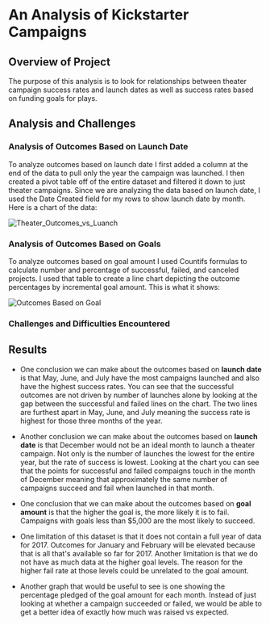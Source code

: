 # An Analysis of Kickstarter Campaigns

## Overview of Project

The purpose of this analysis is to look for relationships between theater campaign success rates and launch dates as well as success rates based on funding goals for plays.  

## Analysis and Challenges

### Analysis of Outcomes Based on Launch Date
To analyze outcomes based on launch date I first added a column at the end of the data to pull only the year the campaign was launched.  I then created a pivot table off of the entire dataset and filtered it down to just theater campaigns.  Since we are analyzing the data based on launch date, I used the Date Created field for my rows to show launch date by month.  Here is a chart of the data:

![Theater_Outcomes_vs_Luanch](https://user-images.githubusercontent.com/108200597/177053044-27a8fa2e-afca-4572-9195-b8b6123f49be.png)


### Analysis of Outcomes Based on Goals
To analyze outcomes based on goal amount I used Countifs formulas to calculate number and percentage of successful, failed, and canceled projects.  I used that table to create a line chart depicting the outcome percentages by incremental goal amount.  This is what it shows:

![Outcomes Based on Goal](https://user-images.githubusercontent.com/108200597/177053103-3f364a9f-15ac-4911-8da0-3425c14da4ab.png)


### Challenges and Difficulties Encountered

## Results

-  One conclusion we can make about the outcomes based on **launch date** is that May, June, and July have the most campaigns launched and also have the highest success rates.  You can see that the successful outcomes are not driven by number of launches alone by looking at the gap between the successful and failed lines on the chart.  The two lines are furthest apart in May, June, and July meaning the success rate is highest for those three months of the year.  
- Another conclusion we can make about the outcomes based on **launch date** is that December would not be an ideal month to launch a theater campaign.  Not only is the number of launches the lowest for the entire year, but the rate of success is lowest.  Looking at the chart you can see that the points for successful and failed compaigns touch in the month of December meaning that approximately the same number of campaigns succeed and fail when launched in that month.

- One conclusion that we can make about the outcomes based on **goal amount** is that the higher the goal is, the more likely it is to fail.  Campaigns with goals less than $5,000 are the most likely to succeed.  

- One limitation of this dataset is that it does not contain a full year of data for 2017.  Outcomes for January and February will be elevated because that is all that's available so far for 2017.  Another limitation is that we do not have as much data at the higher goal levels.  The reason for the higher fail rate at those levels could be unrelated to the goal amount.

- Another graph that would be useful to see is one showing the percentage pledged of the goal amount for each month.  Instead of just looking at whether a campaign succeeded or failed, we would be able to get a better idea of exactly how much was raised vs expected.
